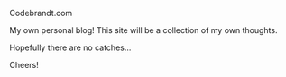Codebrandt.com

My own personal blog! This site will be a collection of my own thoughts.

Hopefully there are no catches...

Cheers!
